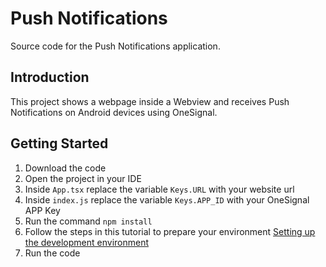 Push Notifications
==================================

Source code for the Push Notifications application.

Introduction
------------

This project shows a webpage inside a Webview and receives Push Notifications on Android devices using OneSignal.


Getting Started
---------------

1. Download the code
2. Open the project in your IDE
3. Inside `App.tsx` replace the variable `Keys.URL` with your website url
4. Inside `index.js` replace the variable `Keys.APP_ID` with your OneSignal APP Key
5. Run the command `npm install`
6. Follow the steps in this tutorial to prepare your environment [Setting up the development environment](https://reactnative.dev/docs/environment-setup)
7. Run the code
